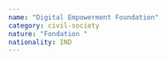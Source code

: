 ```yaml
---
name: "Digital Empowerment Foundation"
category: civil-society
nature: "Fondation "
nationality: IND
---
```

